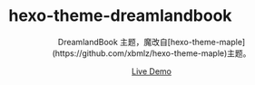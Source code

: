 # hexo-theme-dreamlandbook

<p align='center'>
  DreamlandBook 主题，魔改自[hexo-theme-maple](https://github.com/xbmlz/hexo-theme-maple)主题。
</p>

<p align='center'>
  <a href="https://blog.vidorra.life/">Live Demo</a>
</p>

